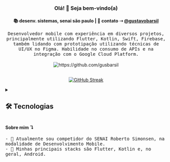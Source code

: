 <h3 align="center">Olá! 👋 Seja bem-vindo(a)</h3>

<h4 align="center">
📚 desenv. sistemas, senai são paulo  | 💬 contato ➝ <a href="https://www.linkedin.com/in/gustavobarsil/">@gustavobarsil</a>
</h4>

<p align="center">
  <samp>Desenvolvedor mobile com experiência em diversos projetos, principalmente utilizando Flutter, Kotlin, Swift, Firebase, também lidando com prototipação utilizando técnicas de UI/UX no Figma. Habilidade no consumo de APIs e na integração com o Google Cloud Platform.
  </samp>
  <br> <br>
  <img src="https://komarev.com/ghpvc/?username=gusbarsil" alt="https://github.com/gusbarsil" />
</p>

##

<p align="center">
  <a href="https://git.io/streak-stats"><img src="https://github-readme-streak-stats.herokuapp.com?user=gusbarsil&theme=graywhite&hide_border=true&border_radius=10&locale=pt_BR&date_format=j%20M%5B%20Y%5D" alt="GitHub Streak" /></a>
</p>

<details> 
  <summary><h2>🛠️ Tecnologias</h2></summary>

![Dart](https://img.shields.io/badge/dart-%230175C2.svg?style=for-the-badge&logo=dart&logoColor=white) ![Flutter](https://img.shields.io/badge/Flutter-%2302569B.svg?style=for-the-badge&logo=Flutter&logoColor=white) ![Kotlin](https://img.shields.io/badge/kotlin-%237F52FF.svg?style=for-the-badge&logo=kotlin&logoColor=white) ![Java](https://img.shields.io/badge/java-%23ED8B00.svg?style=for-the-badge&logo=openjdk&logoColor=white) ![Swift](https://img.shields.io/badge/swift-F54A2A?style=for-the-badge&logo=swift&logoColor=white) ![PHP](https://img.shields.io/badge/php-%23777BB4.svg?style=for-the-badge&logo=php&logoColor=white) ![Laravel](https://img.shields.io/badge/laravel-%23FF2D20.svg?style=for-the-badge&logo=laravel&logoColor=white) ![TypeScript](https://img.shields.io/badge/typescript-%23007ACC.svg?style=for-the-badge&logo=typescript&logoColor=white) ![Angular](https://img.shields.io/badge/angular-%23DD0031.svg?style=for-the-badge&logo=angular&logoColor=white) ![JavaScript](https://img.shields.io/badge/javascript-%23323330.svg?style=for-the-badge&logo=javascript&logoColor=%23F7DF1E) ![HTML5](https://img.shields.io/badge/html5-%23E34F26.svg?style=for-the-badge&logo=html5&logoColor=white) ![CSS3](https://img.shields.io/badge/css3-%231572B6.svg?style=for-the-badge&logo=css3&logoColor=white) ![React Native](https://img.shields.io/badge/react_native-%2320232a.svg?style=for-the-badge&logo=react&logoColor=%2361DAFB) ![Bootstrap](https://img.shields.io/badge/bootstrap-%238511FA.svg?style=for-the-badge&logo=bootstrap&logoColor=white) ![Google Cloud](https://img.shields.io/badge/GoogleCloud-%234285F4.svg?style=for-the-badge&logo=google-cloud&logoColor=white) ![SQLite](https://img.shields.io/badge/sqlite-%2307405e.svg?style=for-the-badge&logo=sqlite&logoColor=white) ![Postgres](https://img.shields.io/badge/postgres-%23316192.svg?style=for-the-badge&logo=postgresql&logoColor=white) ![Firebase](https://img.shields.io/badge/firebase-a08021?style=for-the-badge&logo=firebase&logoColor=ffcd34) ![Docker](https://img.shields.io/badge/docker-%230db7ed.svg?style=for-the-badge&logo=docker&logoColor=white) ![Android Studio](https://img.shields.io/badge/android%20studio-346ac1?style=for-the-badge&logo=android%20studio&logoColor=white) ![Visual Studio Code](https://img.shields.io/badge/Visual%20Studio%20Code-0078d7.svg?style=for-the-badge&logo=visual-studio-code&logoColor=white) ![Linux](https://img.shields.io/badge/Linux-FCC624?style=for-the-badge&logo=linux&logoColor=black) ![Git](https://img.shields.io/badge/git-%23F05033.svg?style=for-the-badge&logo=git&logoColor=white) ![Postman](https://img.shields.io/badge/Postman-FF6C37?style=for-the-badge&logo=postman&logoColor=white) ![Figma](https://img.shields.io/badge/figma-%23F24E1E.svg?style=for-the-badge&logo=figma&logoColor=white) ![Adobe](https://img.shields.io/badge/adobe-%23FF0000.svg?style=for-the-badge&logo=adobe&logoColor=white) ![Microsoft Office](https://img.shields.io/badge/Microsoft_Office-D83B01?style=for-the-badge&logo=microsoft-office&logoColor=white) ![Jira](https://img.shields.io/badge/jira-%230A0FFF.svg?style=for-the-badge&logo=jira&logoColor=white) ![Android](https://img.shields.io/badge/Android-3DDC84?style=for-the-badge&logo=android&logoColor=white)
  
</details>

<h4>Sobre mim ↴</h4>

<samp> - 🌱 Atualmente sou competidor do SENAI Roberto Simonsen, na modalidade de Desenvolvimento Mobile.</samp>
<br>
<samp> - 🐣 Minhas principais stacks são Flutter, Kotlin e, no geral, Android.</samp>

